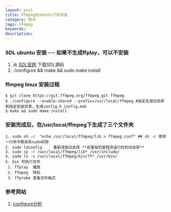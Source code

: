 ```yaml
---
layout: post
title: FFmpeg在ubuntu下的安装
category: 技术
tags: FFmpeg
keywords: 
description: 
---
```


### SDL ubuntu 安装 ---  如果不生成ffplay，可以不安装
1. 从 [SDL官网](http://www.libsdl.org/) 下载SDL源码
2. ./configure && make && sudo make install

### ffmpeg linux 安装过程
```
$ git clone https://git.ffmpeg.org/ffmpeg.git ffmpeg
$ ./configure --enable-shared --prefix=/usr/local/ffmpeg #指定生成动态库和指定安装目录，生成config.h config.mak 
$ make && sudo make install
```

### 安装完成后，在/usr/local/ffmpeg下生成了三个文件夹
```
1. sudo sh -c  "echo /usr/local/ffmpeg/lib > ffmpeg.conf" ## sh -c 使得一行命令都具有sudo权限
2. sudo ldconfig     重新读取动态库 **这里指的是程序运行时的动态库**
3. sudo cp -r /usr/local/ffmpeg/lib* /usr/include/
4. sudo ln -s /usr/local/ffmpeg/bin/ff* /usr/bin/
5. bin 可执行文件 
 1. ffplay  播放
 2. ffmpeg  转码
 3. ffprobe 查看文件格式
```

### 参考网站
1. [configure分析](http://blog.csdn.net/leixiaohua1020/article/details/44587465)
